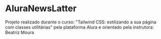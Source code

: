# AluraNewsLatter
Projeto realizado durante o curso: "Tailwind CSS: estilizando a sua página com classes utilitárias" pela plataforma Alura e orientado pela instrutora:  Beatriz Moura
